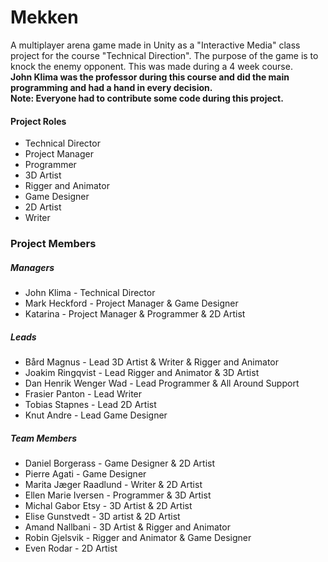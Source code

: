# Mekken

A multiplayer arena game made in Unity as a "Interactive Media" class project for the course "Technical Direction".
The purpose of the game is to knock the enemy opponent. This was made during a 4 week course.<br />
**John Klima was the professor during this course and did the main programming and had a hand in every decision.**<br />
**Note: Everyone had to contribute some code during this project.**

#### Project Roles
- Technical Director
- Project Manager
- Programmer
- 3D Artist
- Rigger and Animator
- Game Designer
- 2D Artist
- Writer

### Project Members

##### Managers
- John Klima - Technical Director
- Mark Heckford - Project Manager & Game Designer
- Katarina - Project Manager & Programmer & 2D Artist


##### Leads
- Bård Magnus - Lead 3D Artist & Writer & Rigger and Animator
- Joakim Ringqvist - Lead Rigger and Animator & 3D Artist
- Dan Henrik Wenger Wad - Lead Programmer & All Around Support
- Frasier Panton - Lead Writer
- Tobias Stapnes - Lead 2D Artist
- Knut Andre - Lead Game Designer


##### Team Members
- Daniel Borgerass - Game Designer & 2D Artist
- Pierre Agati - Game Designer
- Marita Jæger Raadlund - Writer & 2D Artist
- Ellen Marie Iversen - Programmer & 3D Artist
- Michal Gabor Etsy - 3D Artist & 2D Artist
- Elise Gunstvedt - 3D artist & 2D Artist
- Amand Nallbani - 3D Artist & Rigger and Animator
- Robin Gjelsvik - Rigger and Animator & Game Designer
- Even Rodar - 2D Artist

